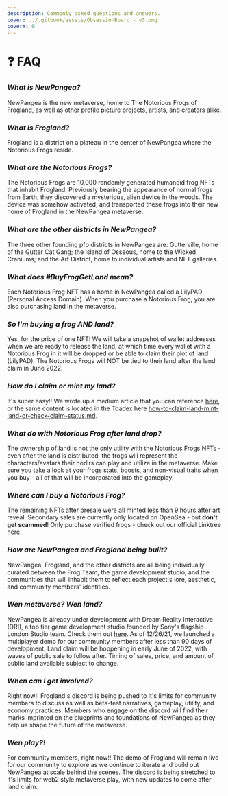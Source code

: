```yaml
---
description: Commonly asked questions and answers.
cover: ../.gitbook/assets/ObsessionBoard - v3.png
coverY: 0
---
```


# ❓ FAQ

### _What is NewPangea?_

NewPangea is the new metaverse, home to The Notorious Frogs of Frogland, as well as other profile picture projects, artists, and creators alike.

### _What is Frogland?_

Frogland is a district on a plateau in the center of NewPangea where the Notorious Frogs reside.

### _What are the Notorious Frogs?_

The Notorious Frogs are 10,000 randomly generated humanoid frog NFTs that inhabit Frogland. Previously bearing the appearance of normal frogs from Earth, they discovered a mysterious, alien device in the woods. The device was somehow activated, and transported these frogs into their new home of Frogland in the NewPangea metaverse.

### _What are the other districts in NewPangea?_

The three other founding pfp districts in NewPangea are: Gutterville, home of the Gutter Cat Gang; the Island of Osseous, home to the Wicked Craniums; and the Art District, home to individual artists and NFT galleries.

### _What does #BuyFrogGetLand mean?_

Each Notorious Frog NFT has a home in NewPangea called a LilyPAD (Personal Access Domain). When you purchase a Notorious Frog, you are also purchasing land in the metaverse.

### _**So I'm buying a frog AND land?**_

Yes, for the price of one NFT! We will take a snapshot of wallet addresses when we are ready to release the land, at which time every wallet with a Notorious Frog in it will be dropped or be able to claim their plot of land (LilyPAD). The Notorious Frogs will NOT be tied to their land after the land claim in June 2022.

### _**How do I claim or mint my land?**_

It's super easy!! We wrote up a medium article that you can reference [here](https://frogland.medium.com/the-promised-land-a8181e70dd08), or the same content is located in the Toadex here [how-to-claim-land-mint-land-or-check-claim-status.md](../community/how-to-claim-land-mint-land-or-check-claim-status.md "mention").&#x20;

### _What do with Notorious Frog after land drop?_

The ownership of land is not the only utility with the Notorious Frogs NFTs - even after the land is distributed, the frogs will represent the characters/avatars their hodlrs can play and utilize in the metaverse. Make sure you take a look at your frogs stats, boosts, and non-visual traits when you buy - all of that will be incorporated into the gameplay.

### _Where can I buy a Notorious Frog?_

The remaining NFTs after presale were all minted less than 9 hours after art reveal. Secondary sales are currently only located on OpenSea - but **don't get scammed**! Only purchase verified frogs - check out our official Linktree [here](https://linktr.ee/Frogland).

### _How are NewPangea and Frogland being built?_

NewPangea, Frogland, and the other districts are all being individually curated between the Frog Team, the game development studio, and the communities that will inhabit them to reflect each project's lore, aesthetic, and community members' identities.

### _Wen metaverse? Wen land?_

NewPangea is already under development with Dream Reality Interactive (DRI), a top tier game development studio founded by Sony's flagship London Studio team. Check them out [here](https://www.dreamrealityinteractive.com/). As of 12/26/21, we launched a multiplayer demo for our community members after less than 90 days of development. Land claim will be hoppening in early June of 2022, with waves of public sale to follow after. Timing of sales, price, and amount of public land available subject to change.

### _When can I get involved?_

Right now!! Frogland's discord is being pushed to it's limits for community members to discuss as well as beta-test narratives, gameplay, utility, and economy practices. Members who engage on the discord will find their marks imprinted on the blueprints and foundations of NewPangea as they help us shape the future of the metaverse.

### _Wen play?!_

For community members, right now!! The demo of Frogland will remain live for our community to explore as we continue to iterate and build out NewPangea at scale behind the scenes. The discord is being stretched to it's limits for web2 style metaverse play, with new updates to come after land claim.
